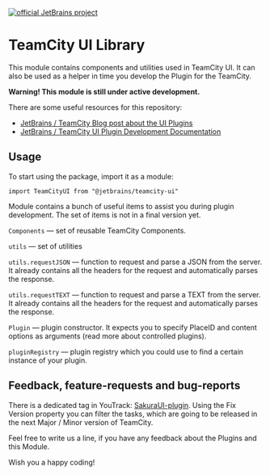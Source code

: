 [![official JetBrains project](https://jb.gg/badges/official-flat-square.svg)](https://confluence.jetbrains.com/display/ALL/JetBrains+on+GitHub)

# TeamCity UI Library

This module contains components and utilities used in TeamCity UI. It can also be used as a helper in time you develop the Plugin for the TeamCity. 

**Warning! This module is still under active development.** 
 
There are some useful resources for this repository:
* [JetBrains / TeamCity Blog post about the UI Plugins](https://blog.jetbrains.com/teamcity/2020/09/teamcity-2020-2-updated-plugin-development)
* [JetBrains / TeamCity UI Plugin Development Documentation](https://plugins.jetbrains.com/docs/teamcity/front-end-extensions.html)

## Usage

To start using the package, import it as a module:

``import TeamCityUI from "@jetbrains/teamcity-ui"``

Module contains a bunch of useful items to assist you during plugin development. The set of items is not in a final version yet. 

`Components` &mdash; set of reusable TeamCity Components.

`utils` &mdash; set of utilities
 
```utils.requestJSON``` &mdash; function to request and parse a JSON from the server. It already contains all the headers for the request and automatically parses the response.

```utils.requestTEXT``` &mdash; function to request and parse a TEXT from the server. It already contains all the headers for the request and automatically parses the response.

```Plugin``` &mdash; plugin constructor. It expects you to specify PlaceID and content options as arguments (read more about controlled plugins).
                                  
```pluginRegistry``` &mdash; plugin registry which you could use to find a certain instance of your plugin.
                                  

## Feedback, feature-requests and bug-reports

There is a dedicated tag in YouTrack: [SakuraUI-plugin](https://youtrack.jetbrains.com/issues/TW?q=%23SakuraUI-Plugins%20). Using the Fix Version property you can filter the tasks, which are going to be released in the next Major / Minor version of TeamCity.
 
Feel free to write us a line, if you have any feedback about the Plugins and this Module. 

Wish you a happy coding!


